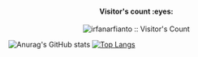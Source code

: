 <h4 align="center">Visitor's count :eyes:</h4>
<p align="center"><img src="https://profile-counter.glitch.me/{irfanarfianto}/count.svg" alt="irfanarfianto :: Visitor's Count" /></p>

![Anurag's GitHub stats](https://github-readme-stats.vercel.app/api?username=irfanarfianto&show_icons=true&theme=outrun)
[![Top Langs](https://github-readme-stats.vercel.app/api/top-langs/?username=irfanarfianto&hide_progress=true)](https://github.com/irfanarfianto/github-readme-stats)

